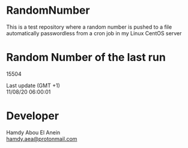 # RandomNumber    
This is a test repository where a random number is pushed to a file automatically passwordless from a cron job in my Linux CentOS server    
# Random Number of the last run   
15504
      
Last update (GMT +1)    
11/08/20 06:00:01
# Developer    
Hamdy Abou El Anein   
hamdy.aea@protonmail.com

